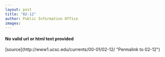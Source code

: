 ```yaml
---
layout: post
title: "02-12"
author: Public Information Office
images:
---
```


<h4>No valid url or html text provided</h4>
[source](http://www1.ucsc.edu/currents/00-01/02-12/ "Permalink to 02-12")
